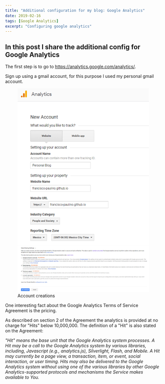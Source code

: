 ```yaml
---
title: "Additional configuration for my blog: Google Analytics"
date: 2019-02-16
tags: [Google Analytics]
excerpt: "Configuring google analytics"
---
```


## In this post I share the additional config for Google Analytics

The first step is to go to https://analytics.google.com/analytics/.

Sign up using a gmail account, for this purpose I used my personal gmail account.

<figure class="half">
    <a href="/images/googleanalytics_createaccount.PNG"><img src="/images/googleanalytics_createaccount.PNG"></a>
    <a href="/images/googleanalytics_datasharing.PNG"><img src="/images/googleanalytics_datasharing.PNG"></a>
    <figcaption>Account creations</figcaption>
</figure>

One interesting fact about the Google Analytics Terms of Service Agreement is the pricing.

As described on section 2 of the Agreement the analytics is provided at no charge for "Hits" below 10,000,000. The definition of a "Hit" is also stated on the Agreement:

*"Hit" means the base unit that the Google Analytics system processes. A Hit may be a call to the Google Analytics system by various libraries, including, Javascript (e.g., analytics.js), Silverlight, Flash, and Mobile. A Hit may currently be a page view, a transaction, item, or event, social interaction, or user timing. Hits may also be delivered to the Google Analytics system without using one of the various libraries by other Google Analytics-supported protocols and mechanisms the Service makes available to You.*
